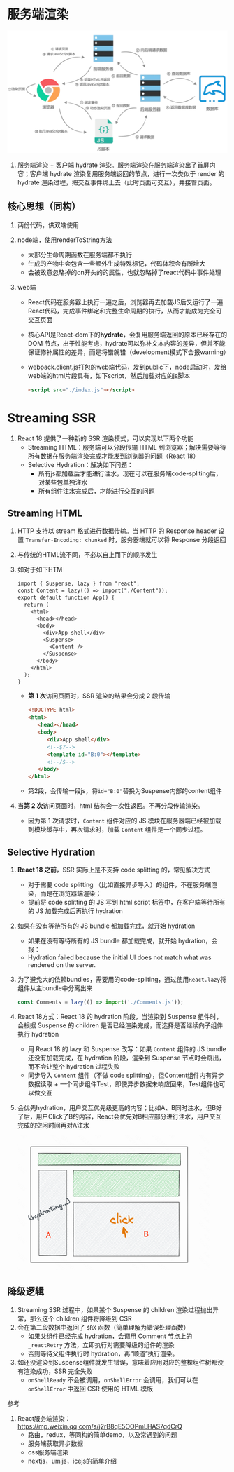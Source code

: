 

# 服务端渲染

![图片](3-渲染模式.assets/640-5413069.png)

1. 服务端渲染 + 客户端 hydrate 渲染。服务端渲染在服务端渲染出了首屏内容；客户端 hydrate 渲染复用服务端返回的节点，进行一次类似于 render 的 hydrate 渲染过程，把交互事件绑上去（此时页面可交互），并接管页面。

## 核心思想（同构）

1. 两份代码，供双端使用

2. node端，使用renderToString方法

   - 大部分生命周期函数在服务端都不执行
   - 生成的产物中会包含一些额外生成特殊标记，代码体积会有所增大
   - 会被故意忽略掉的on开头的的属性，也就忽略掉了react代码中事件处理

3. web端

   - React代码在服务器上执行一遍之后，浏览器再去加载JS后又运行了一遍React代码，完成事件绑定和完整生命周期的执行，从而才能成为完全可交互页面

   - 核心API是React-dom下的**hydrate**，会复用服务端返回的原本已经存在的 DOM 节点，出于性能考虑，hydrate可以弥补文本内容的差异，但并不能保证修补属性的差异，而是将错就错（development模式下会报warning）

   - webpack.client.js打包的web端代码，发到public下，node启动时，发给web端的html片段具有，如下script，然后加载对应的js脚本

     ```html
     <script src="./index.js"></script>
     ```



# Streaming SSR

1. React 18 提供了一种新的 SSR 渲染模式，可以实现以下两个功能
   - Streaming HTML：服务端可以分段传输 HTML 到浏览器；解决需要等待所有数据在服务端渲染完成才能发到浏览器的问题（React 18）
   - Selective Hydration：解决如下问题：
     - 所有js都加载后才能进行注水，现在可以在服务端code-spliting后，对某些包单独注水
     - 所有组件注水完成后，才能进行交互的问题



##  Streaming HTML 

1. HTTP 支持以 stream 格式进行数据传输。当 HTTP 的 Response header 设置 `Transfer-Encoding: chunked` 时，服务器端就可以将 Response 分段返回

2. 与传统的HTML流不同，不必以自上而下的顺序发生

3. 如对于如下HTM

   ```react
   import { Suspense, lazy } from "react";
   const Content = lazy(() => import("./Content"));
   export default function App() {
     return (
       <html>
         <head></head>
         <body>
           <div>App shell</div>
           <Suspense>
             <Content />
           </Suspense>
         </body>
       </html>
     );
   }
   ```

   - **第 1 次**访问页面时，SSR 渲染的结果会分成 2 段传输

     ```html
     <!DOCTYPE html>
     <html>
        <head></head>
        <body>
           <div>App shell</div>
           <!--$?-->
           <template id="B:0"></template>
           <!--/$-->
        </body>
     </html>
     ```

   - 第2段，会传输一段js，将`id="B:0"`替换为Suspense内部的content组件

4. 当**第 2 次**访问页面时，html 结构会一次性返回。不再分段传输渲染。

   - 因为第 1 次请求时，`Content` 组件对应的 JS 模块在服务器端已经被加载到模块缓存中，再次请求时，加载 `Content` 组件是一个同步过程。

## Selective Hydration

1. **React 18 之前**，SSR 实际上是不支持 code splitting 的，常见解决方式
   - 对于需要 code splitting （比如直接异步导入）的组件，不在服务端渲染，而是在浏览器端渲染；
   - 提前将 code splitting 的 JS 写到 html script 标签中，在客户端等待所有的 JS 加载完成后再执行 hydration

2. 如果在没有等待所有的 JS bundle 都加载完成，就开始 hydration
   - 如果在没有等待所有的 JS bundle 都加载完成，就开始 hydration，会报：
   - Hydration failed because the initial UI does not match what was rendered on the server.

3. 为了避免大的依赖bundles，需要用的code-spliting，通过使用`React.lazy`将组件从主bundle中分离出来

   ```javascript
   const Comments = lazy(() => import('./Comments.js'));
   ```

4. React 18方式：React 18 的 hydration 阶段，当渲染到 Suspense 组件时，会根据 Suspense 的 children 是否已经渲染完成，而选择是否继续向子组件执行 hydration
   - 用 React 18 的 lazy 和 Suspense 改写：如果 `Content` 组件的 JS bundle 还没有加载完成，在 hydration 阶段，渲染到 Suspense 节点时会跳出，而不会让整个 hydration 过程失败
   - 同步导入 `Content` 组件（不做 code splitting），但Content组件内有异步数据读取 + 一个同步组件Test，即使异步数据未响应回来，Test组件也可以做交互

5. 会优先hydration，用户交互优先级更高的内容；比如A、B同时注水，但B好了后，用户Click了B的内容，React会优先对B相应部分进行注水，用户交互完成的空闲时间再对A注水

   ![image-20230306162825060](3-服务端渲染.assets/image-20230306162825060.png)



## 降级逻辑

1. Streaming SSR 过程中，如果某个 Suspense 的 children 渲染过程抛出异常，那么这个 children 组件将降级到 CSR
2. 会在第二段数据中返回了 `$RX` 函数（简单理解为错误处理函数）
   - 如果父组件已经完成 hydration，会调用 Comment 节点上的 `_reactRetry` 方法，立即执行对需要降级的组件的渲染
   - 否则等待父组件执行时 hydration，再“顺道”执行渲染。
3. 如还没渲染到Suspense组件就发生错误，意味着应用对应的整棵组件树都没有渲染成功，SSR 完全失败
   - `onShellReady` 不会被调用，`onShellError` 会调用，我们可以在 `onShellError` 中返回 CSR 使用的 HTML 模版

参考

1. React服务端渲染：https://mp.weixin.qq.com/s/j2rB8qE5OOPmLHAS7qdCrQ
   - 路由，redux，等同构的简单demo，以及常遇到的问题
   - 服务端获取异步数据
   - css服务端渲染
   - nextjs，umijs，icejs的简单介绍









